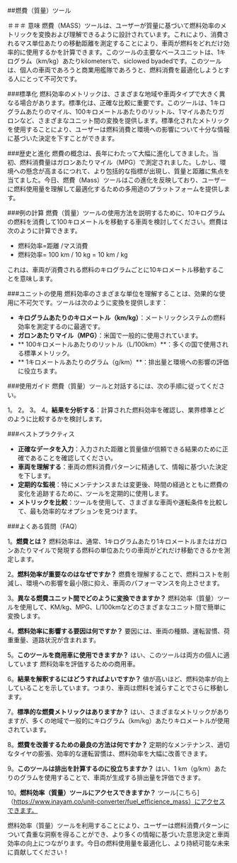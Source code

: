 ##燃費（質量）ツール

＃＃＃ 意味
燃費（MASS）ツールは、ユーザーが質量に基づいて燃料効率のメトリックを変換および理解できるように設計されています。これにより、消費されるマス単位あたりの移動距離を測定することにより、車両が燃料をどれだけ効率的に使用するかを計算できます。このツールの主要なベースユニットは、1キログラム（km/kg）あたりkilometersで、siclowed byadedです。このツールは、個人の車両であろうと商業用艦隊であろうと、燃料消費を最適化しようとする人にとって不可欠です。

###標準化
燃料効率のメトリックは、さまざまな地域や車両タイプで大きく異なる場合があります。標準化は、正確な比較に重要です。このツールは、1キログラムあたりのマイル、100キロメートルあたりのリットル、1マイルあたりガロンなど、さまざまなユニット間の変換を提供します。標準化されたメトリックを使用することにより、ユーザーは燃料消費と環境への影響について十分な情報に基づいた決定を下すことができます。

###歴史と進化
燃費の概念は、長年にわたって大幅に進化してきました。当初、燃料消費量はガロンあたりマイル（MPG）で測定されました。しかし、環境への懸念が高まるにつれて、より包括的な指標が出現し、質量と距離に焦点を当てました。今日、燃費（Mass）ツールはこの進化を反映しており、ユーザーに燃料使用量を理解して最適化するための多用途のプラットフォームを提供します。

###例の計算
燃費（質量）ツールの使用方法を説明するために、10キログラムの燃料を消費して100キロメートルを移動する車両を検討してください。燃費は次のように計算できます。

- 燃料効率=距離 /マス消費
- 燃料効率= 100 km / 10 kg = 10 km / kg

これは、車両が消費される燃料のキログラムごとに10キロメートル移動することを意味します。

###ユニットの使用
燃料効率のさまざまな単位を理解することは、効果的な使用に不可欠です。ツールは次のように変換を提供します：

-  **キログラムあたりのキロメートル（km/kg）**：メートリックシステムの燃料効率を測定するのに最適です。
-  **ガロンあたりマイル（MPG）**：米国で一般的に使用されています。
-  ** 100キロメートルあたりのリットル（L/100km）**：多くの国で使用される標準メトリック。
-  ** 1キロメートルあたりのグラム（g/km）**：排出量と環境への影響の評価に役立ちます。

###使用ガイド
燃費（質量）ツールと対話するには、次の手順に従ってください。

1。
2。
3。
4。**結果を分析する**：計算された燃料効率を確認し、業界標準とどのように比較するかを検討します。

###ベストプラクティス
-  **正確なデータを入力**：入力された距離と質量値が信頼できる結果のために正確であることを確認してください。
-  **車両を理解する**：車両の燃料消費パターンに精通して、情報に基づいた決定を下します。
-  **定期的な監視**：特にメンテナンスまたは変更後、時間の経過とともに燃費の変化を追跡するために、ツールを定期的に使用します。
-  **メトリックを比較**：ツールを使用して、さまざまな車両や運転条件を比較して、最も効率的なオプションを見つけます。

###よくある質問（FAQ）

1。**燃費とは？**
燃料効率は、通常、1キログラムあたり1キロメートルまたはガロンあたりマイルで発現する燃料の単位あたりの車両がどれだけ移動できるかを測定します。

2。**燃料効率が重要なのはなぜですか？**
燃費を理解することで、燃料コストを削減し、環境への影響を最小限に抑え、車両のパフォーマンスを向上させます。

3。**異なる燃費ユニット間でどのように変換できますか？**
燃料効率（質量）ツールを使用して、KM/kg、MPG、L/100kmなどのさまざまなユニット間で簡単に変換します。

4。**燃料効率に影響する要因は何ですか？**
要因には、車両の種類、運転習慣、荷重重量、道路状況が含まれます。

5。**このツールを商用車に使用できますか？**
はい、このツールは両方の個人に適しています 燃料効率を評価するための商用車。

6。**結果を解釈するにはどうすればよいですか？**
値が高いほど、燃料効率が向上していることを示しています。つまり、車両は燃料を減らすことでさらに移動します。

7。**標準的な燃費メトリックはありますか？**
はい、さまざまなメトリックがありますが、多くの地域で一般的にキログラム（km/kg）あたりキロメートルが使用されています。

8。**燃費を改善するための最良の方法は何ですか？**
定期的なメンテナンス、適切なタイヤの膨張、効率的な運転習慣は、燃料効率を大幅に改善できます。

9。**このツールは排出を計算するのに役立ちますか？**
はい、1 km（g/km）あたりのグラムを使用することで、車両が生成する排出量を評価できます。

10。**燃料効率（質量）ツールにアクセスできますか？**
ツール[こちら]（https://www.inayam.co/unit-converter/fuel_efficience_mass）にアクセスできます。

燃料効率（質量）ツールを利用することにより、ユーザーは燃料消費パターンについて貴重な洞察を得ることができ、より多くの情報に基づいた意思決定と車両効率の向上につながります。今日の燃料使用量を最適化し、より持続可能な未来に貢献してください！